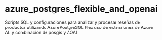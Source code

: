 # azure_postgres_flexible_and_openai
Scripts SQL y configuraciones para analizar y procesar reseñas de productos utilizando AzurePostgreSQL Flex uso de extensiones de Azure AI. y combinacion de posgis y AOAI
